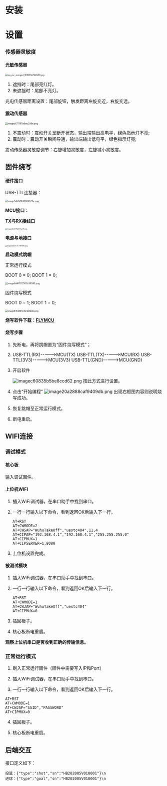 # 安装



# 设置

### 传感器灵敏度

#### 光敏传感器

<img src="https://wpcos-1300629776.cos.ap-chengdu.myqcloud.com/Gallery/2021/03/21/qq_pic_merged_1616314724530.jpg" alt="qq_pic_merged_1616314724530.jpg" style="zoom:50%;" />

1. 遮挡时：尾部亮红灯。
2. 未遮挡时：尾部不亮灯。

光电传感器距离设置：尾部旋钮，触发距离左旋变近，右旋变远。

#### 震动传感器

<img src="https://wpcos-1300629776.cos.ap-chengdu.myqcloud.com/Gallery/2021/03/21/imaged071197afbec288e.png" alt="imaged071197afbec288e.png" style="zoom:50%;" />

1. 不震动时：震动开关呈断开状态，输出端输出高电平，绿色指示灯不亮;
2. 震动时：震动开关瞬间导通，输出端输出低电平，绿色指示灯亮;

震动传感器灵敏度调节：右旋增加灵敏度，左旋减小灵敏度。



## 固件烧写

#### 硬件接口

USB-TTL连接器：

<img src="https://wpcos-1300629776.cos.ap-chengdu.myqcloud.com/Gallery/2021/03/21/image5db1d1630924577e.png" alt="image5db1d1630924577e.png" style="zoom:50%;" />

**MCU接口：**

**TX与RX接线口**

<img src="https://wpcos-1300629776.cos.ap-chengdu.myqcloud.com/Gallery/2021/03/21/imagee9e3c77ab141ae39.png" alt="imagee9e3c77ab141ae39.png" style="zoom: 33%;" />

**电源与地接口**

<img src="https://wpcos-1300629776.cos.ap-chengdu.myqcloud.com/Gallery/2021/03/21/image2a8a35e8e4df3656.png" alt="image2a8a35e8e4df3656.png" style="zoom:33%;" />

**启动模式跳帽**

正常运行模式

BOOT 0 = 0;
BOOT 1 = 0;

<img src="https://wpcos-1300629776.cos.ap-chengdu.myqcloud.com/Gallery/2021/03/21/image8d44122503b38095.png" alt="image8d44122503b38095.png" style="zoom:50%;" />

固件烧写模式

BOOT 0 = 1;
BOOT 1 = 0;

<img src="https://wpcos-1300629776.cos.ap-chengdu.myqcloud.com/Gallery/2021/03/21/image61518610404b1bde.png" alt="image61518610404b1bde.png" style="zoom:50%;" />

**烧写软件下载：[FLYMCU](https://wpcos-1300629776.cos.ap-chengdu.myqcloud.com/files/FLYMCU.zip)**

#### 烧写步骤

1. 先断电，再将跳帽置为“固件烧写模式”；

2. USB-TTL(RX)----->MCU(TX)
   USB-TTL(TX)----->MCU(RX)
   USB-TTL(3V3)----->MCU(3V3)
   USB-TTL(GND)----->MCU(GND)

3. 开启软件

   ![imagec60835b5be8ccd62.png](https://wpcos-1300629776.cos.ap-chengdu.myqcloud.com/Gallery/2021/03/21/imagec60835b5be8ccd62.png)
   按此方式进行设置。

4. 点击“开始编程”
   ![image20a2888caf9409db.png](https://wpcos-1300629776.cos.ap-chengdu.myqcloud.com/Gallery/2021/03/21/image20a2888caf9409db.png)
   出现右框图内容则说明烧写成功。

5. 恢复跳帽至正常运行模式。

6. 断电重启。

## WIFI连接

### 调试模式

#### 核心板

输入调试固件。

#### 上位机WIFI

1. 插入WiFi调试器，在串口助手中找到串口。

2. 一行一行输入以下命令，看到返回OK后输入下一行。

   ```
   AT+RST
   AT+CWMODE=2
   AT+CWSAP="WuhuTakeOff","uestc404",11,4
   AT+CIPAP="192.168.4.1","192.168.4.1","255.255.255.0"
   AT+CIPMUX=1
   AT+CIPSERVER=1,8080
   ```

3. 上位机设置完成。

#### 被测试模块

1. 插入WiFi调试器，在串口助手中找到串口。

2. 一行一行输入以下命令，看到返回OK后输入下一行。

   ```
   AT+RST
   AT+CWMODE=1
   AT+CWJAP="WuhuTakeOff","uestc404"
   AT+CIPMUX=0
   ```

3. 插回板子。
4. 核心板断电重启。

**观察上位机串口是否收到正确的传输信息。**



### 正常运行模式

1. 刷入正常运行固件（固件中需要写入IP和Port）

2. 插入WiFi调试器，在串口助手中找到串口。

3. 一行一行输入以下命令，看到返回OK后输入下一行。

```
AT+RST
AT+CWMODE=1
AT+CWJAP="SSID","PASSWORD"
AT+CIPMUX=0
```

4. 插回板子。

5. 核心板断电重启。

## 后端交互

接口定义如下：

```
投篮：{"type":"shot","sn":"HB202005V010001"}\n
进球：{"type":"goal","sn":"HB202005V010001"}\n
```

